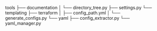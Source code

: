 tools
    ├── documentation
    │   └── directory_tree.py
    ├── settings.py
    └── templating
        ├── terraform
        │   ├── config_path.yml
        │   └── generate_configs.py
        └── yaml
            ├── config_extractor.py
            └── yaml_manager.py
